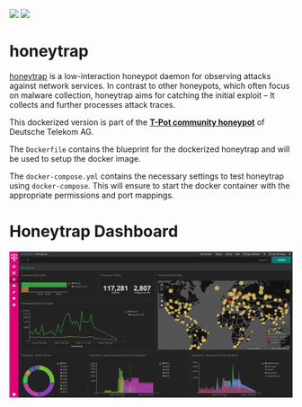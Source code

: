 [![](https://images.microbadger.com/badges/version/blackhatch/honeytrap:1804.svg)](https://microbadger.com/images/blackhatch/honeytrap:1804 "Get your own version badge on microbadger.com") [![](https://images.microbadger.com/badges/image/blackhatch/honeytrap:1804.svg)](https://microbadger.com/images/blackhatch/honeytrap:1804 "Get your own image badge on microbadger.com")

# honeytrap

[honeytrap](https://github.com/tillmannw/honeytrap) is a low-interaction honeypot daemon for observing attacks against network services. In contrast to other honeypots, which often focus on malware collection, honeytrap aims for catching the initial exploit – It collects and further processes attack traces.

This dockerized version is part of the **[T-Pot community honeypot](http://dtag-dev-sec.github.io/)** of Deutsche Telekom AG.

The `Dockerfile` contains the blueprint for the dockerized honeytrap and will be used to setup the docker image.  

The `docker-compose.yml` contains the necessary settings to test honeytrap using `docker-compose`. This will ensure to start the docker container with the appropriate permissions and port mappings.

# Honeytrap Dashboard

![Honeytrap Dashboard](doc/dashboard.png)
